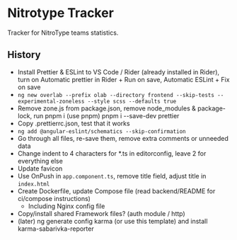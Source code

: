 # Nitrotype Tracker

Tracker for NitroType teams statistics.

## History

- Install Prettier & ESLint to VS Code / Rider (already installed in Rider), turn on Automatic prettier in Rider + Run on save, Automatic ESLint + Fix on save
- `ng new overlab --prefix olab --directory frontend --skip-tests --experimental-zoneless --style scss --defaults true`
- Remove zone.js from package.json, remove node_modules & package-lock, run pnpm i (use pnpm)
 pnpm i --save-dev prettier
- Copy .prettierrc.json, test that it works
- `ng add @angular-eslint/schematics --skip-confirmation`
- Go through all files, re-save them, remove extra comments or unneeded data
- Change indent to 4 characters for *.ts in editorconfig, leave 2 for everything else
- Update favicon
- Use OnPush in `app.component.ts`, remove title field, adjust title in `index.html`
- Create Dockerfile, update Compose file (read backend/README for ci/compose instructions)
  - Including Nginx config file
- Copy/install shared Framework files? (auth module / http)
- (later) ng generate config karma (or use this template) and install karma-sabarivka-reporter
